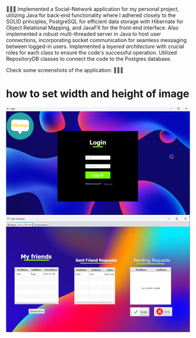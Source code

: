 💬💬💬
Implemented a Social-Network application for my personal project, utilizing Java for back-end functionality where I adhered closely to the SOLID principles, PostgreSQL for efficient data storage with Hibernate for Object Relational Mapping, and JavaFX for the front-end interface.
Also implemented a robust multi-threaded server in Java to host user connections, incorporating socket communication for seamless messaging between logged-in users.
Implemented a *layered architecture* with crucial roles for each class to ensure the code's successful operation. Utilized  RepositoryDB classes to connect the code to the Postgres database.

Check some screenshots of the application: 💬💬💬
# how to set width and height of image

![alt text](image.png) ![alt text](image-1.png)